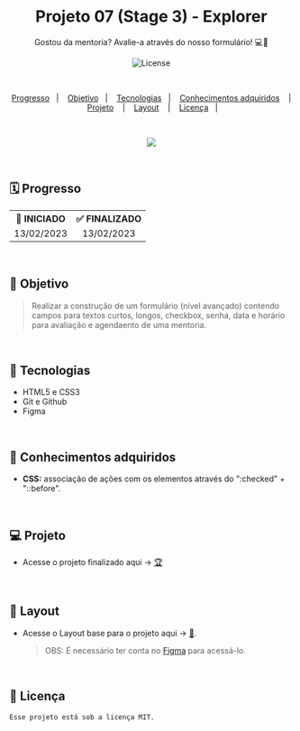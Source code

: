 <h1 align="center">Projeto 07 (Stage 3) - Explorer
</h1>

<p align="center">
Gostou da mentoria? Avalie-a através do nosso formulário! 💻📖
</p>

<p align="center">
  <img alt="License" src="https://img.shields.io/static/v1?label=license&message=MIT&color=49AA26&labelColor=000000">
</p>

</br>

<p align="center">
  <a href="#-Progresso">Progresso</a>&nbsp;&nbsp;&nbsp;|&nbsp;&nbsp;&nbsp;
  <a href="#-Objetivo">Objetivo</a>&nbsp;&nbsp;&nbsp;|&nbsp;&nbsp;&nbsp;
  <a href="#-Tecnologias">Tecnologias</a>&nbsp;&nbsp;&nbsp;|&nbsp;&nbsp;&nbsp;
  <a href="#-Conhecimentos-adquiridos">Conhecimentos adquiridos</a>
  &nbsp;&nbsp;&nbsp;|&nbsp;&nbsp;&nbsp;
  <a href="#-Projeto">Projeto</a>
  &nbsp;&nbsp;&nbsp;|&nbsp;&nbsp;&nbsp;
  <a href="#-Layout">Layout</a>
  &nbsp;&nbsp;&nbsp;|&nbsp;&nbsp;&nbsp;
  <a href="#-Licença">Licença</a>&nbsp;&nbsp;&nbsp;|&nbsp;&nbsp;&nbsp;
</p>

</br>

<p align = "center">
<img src="https://i.imgur.com/Rod8peD.png"/>
</p>

<br>

## 🗓️ Progresso

<div align="center">
  <table>
    <tr align="center">
      <th>🚩 INICIADO</th>
      <th>✅ FINALIZADO</th>
    </tr>
    <tr align="center">
      <td>13/02/2023</td>
      <td>13/02/2023</td>
    </tr>
  </table>
</div>

<br>

## 🎯 Objetivo

> Realizar a construção de um formulário (nível avançado) contendo campos para textos curtos, longos, checkbox, senha, data e horário para avaliação e agendaento de uma mentoria.

<br>

## 🚀 Tecnologias

- HTML5 e CSS3
- Git e Github
- Figma

<br>

## 🧠 Conhecimentos adquiridos

<p align="justify">

- <Strong>CSS:</strong> associação de ações com os elementos através do ":checked" + "::before".

</p>

<br/>

## 💻 Projeto

<p align="justify">

</p>

- Acesse o projeto finalizado aqui -> [🏆](https://pedro-suassuna.github.io/Projeto10_Form02_Explorer/)

<br>

## 🔖 Layout

- Acesse o Layout base para o projeto aqui -> [🎨](<https://www.figma.com/file/ySML9fmtuBt1aKoJxlg3EZ/Stage-03---Formul%C3%A1rio-avan%C3%A7ado-(Copy)?node-id=0%3A1&t=XXXcZEfUlyQk96ww-0>).
  <br/>

  > OBS: É necessário ter conta no [Figma](https://figma.com) para acessá-lo.

<br>

## 📖 Licença

    Esse projeto está sob a licença MIT.
